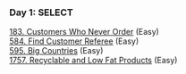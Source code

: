 ### Day 1: SELECT

[183. Customers Who Never Order](https://leetcode.com/problems/customers-who-never-order/) (Easy)\
[584. Find Customer Referee](https://leetcode.com/problems/find-customer-referee/) (Easy)\
[595. Big Countries](https://leetcode.com/problems/big-countries/) (Easy)\
[1757. Recyclable and Low Fat Products](https://leetcode.com/problems/recyclable-and-low-fat-products/) (Easy)
